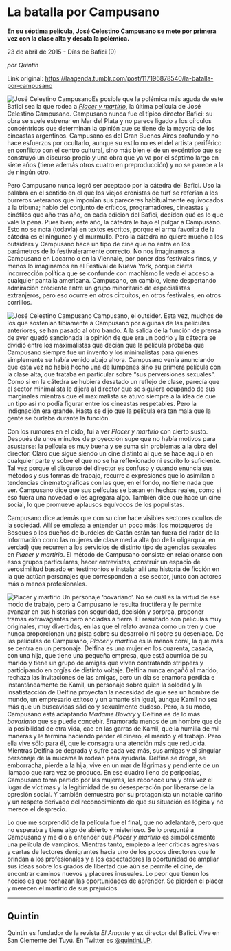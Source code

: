 # La batalla por Campusano

**En su séptima película, José Celestino Campusano se mete por primera vez con la clase alta y desata la polémica.**

23 de abril de 2015 - Días de Bafici (9)

_por Quintín_

Link original: https://laagenda.tumblr.com/post/117196878540/la-batalla-por-campusano

![José Celestino Campusano](https://64.media.tumblr.com/3ded6b21255ae3306980db5d18fa453f/tumblr_inline_pgtrox4dor1t6q87u_500.jpg)Es posible que la polémica más aguda de este Bafici sea la que rodea a *[Placer y martirio](http://festivales.buenosaires.gob.ar/2015/bafici/es/pelicula/38)*, la última película de José Celestino Campusano. Campusano nunca fue el típico director Bafici: su obra se suele estrenar en Mar del Plata y no parece ligado a los círculos concéntricos que determinan la opinión que se tiene de la mayoría de los cineastas argentinos. Campusano es del Gran Buenos Aires profundo y no hace esfuerzos por ocultarlo, aunque su estilo no es el del artista periférico en conflicto con el centro cultural, sino más bien el de un excéntrico que se construyó un discurso propio y una obra que ya va por el séptimo largo en siete años (tiene además otros cuatro en preproducción) y no se parece a la de ningún otro. 

Pero Campusano nunca logró ser aceptado por la cátedra del Bafici. Uso la palabra en el sentido en el que los viejos cronistas de turf se referían a los burreros veteranos que imponían sus pareceres habitualmente equivocados a la tribuna; hablo del conjunto de críticos, programadores, cineastas y cinéfilos que año tras año, en cada edición del Bafici, deciden qué es lo que vale la pena. Pues bien; este año, la cátedra le bajó el pulgar a Campusano. Esto no se nota (todavía) en textos escritos, porque el arma favorita de la cátedra es el ninguneo y el murmullo. Pero la cátedra no quiere mucho a los outsiders y Campusano hace un tipo de cine que no entra en los parámetros de lo festivaleramente correcto. No nos imaginamos a Campusano en Locarno o en la Viennale, por poner dos festivales finos, y menos lo imaginamos en el Festival de Nueva York, porque cierta incorrección política que se confunde con machismo le veda el acceso a cualquier pantalla americana. Campusano, en cambio, viene despertando admiración creciente entre un grupo minoritario de especialistas extranjeros, pero eso ocurre en otros circuitos, en otros festivales, en otros corrillos.

![José Celestino Campusano](https://64.media.tumblr.com/3ded6b21255ae3306980db5d18fa453f/tumblr_inline_pgtrox4dor1t6q87u_500.jpg) Campusano, el outsider. Esta vez, muchos de los que sostenían tibiamente a Campusano por algunas de las películas anteriores, se han pasado al otro bando. A la salida de la función de prensa de ayer quedó sancionada la opinión de que era un bodrio y la cátedra se dividió entre los maximalistas que decían que la película probaba que Campusano siempre fue un invento y los minimalistas para quienes simplemente se había venido abajo ahora. Campusano venía anunciando que esta vez no había hecho una de lúmpenes sino su primera película con la clase alta, que trataba en particular sobre “sus perversiones sexuales”. Como si en la cátedra se hubiera desatado un reflejo de clase, parecía que el sector minimalista le dijera al director que se siguiera ocupando de sus marginales mientras que el maximalista se atuvo siempre a la idea de que un tipo así no podía figurar entre los cineastas respetables. Pero la indignación era grande. Hasta se dijo que la película era tan mala que la gente se burlaba durante la función. 

Con los rumores en el oído, fui a ver *Placer y martirio* con cierto susto. Después de unos minutos de proyección supe que no había motivos para asustarse: la película es muy buena y se suma sin problemas a la obra del director. Claro que sigue siendo un cine distinto al que se hace aquí o en cualquier parte y sobre el que no se ha reflexionado ni escrito lo suficiente. Tal vez porque el discurso del director es confuso y cuando enuncia sus métodos y sus formas de trabajo, recurre a expresiones que lo asimilan a tendencias cinematográficas con las que, en el fondo, no tiene nada que ver. Campusano dice que sus películas se basan en hechos reales, como si eso fuera una novedad o les agregara algo. También dice que hace un cine social, lo que promueve aplausos equívocos de los populistas. 

Campusano dice además que con su cine hace visibles sectores ocultos de la sociedad. Allí se empieza a entender un poco más: los motoqueros de Bosques o los dueños de burdeles de Catán están tan fuera del radar de la información como las mujeres de clase media alta (no de la oligarquía, en verdad) que recurren a los servicios de distinto tipo de agencias sexuales en *Placer y martirio*. El método de Campusano consiste en relacionarse con esos grupos particulares, hacer entrevistas, construir un espacio de verosimilitud basado en testimonios e instalar allí una historia de ficción en la que actúan personajes que corresponden a ese sector, junto con actores más o menos profesionales. 

![Placer y martirio](https://64.media.tumblr.com/fe86bc4c65f1129fe65a9d30765497b9/tumblr_inline_pgtroyTeyT1t6q87u_500.jpg) Un personaje ‘bovariano’. No sé cuál es la virtud de ese modo de trabajo, pero a Campusano le resulta fructífera y le permite avanzar en sus historias con seguridad, decisión y sorprea, proponer tramas extravagantes pero ancladas a tierra. El resultado son películas muy originales, muy divertidas, en las que el relato avanza como un tren y que nunca proporcionan una pista sobre su desarrollo ni sobre su desenlace. De las películas de Campusano, *Placer y martirio* es la menos coral, la que más se centra en un personaje. Delfina es una mujer en los cuarenta, casada, con una hija, que tiene una pequeña empresa, que está aburrida de su marido y tiene un grupo de amigas que viven contratando strippers y participando en orgías de distinto voltaje. Delfina nunca engañó al marido, rechaza las invitaciones de las amigas, pero un día se enamora perdida e instantáneamente de Kamil, un personaje sobre quien la soledad y la insatisfacción de Delfina proyectan la necesidad de que sea un hombre de mundo, un empresario exitoso y un amante sin igual, aunque Kamil no sea más que un buscavidas sádico y sexualmente dudoso. Pero, a su modo, Campusano está adaptando *Madame Bovary* y Delfina es de lo más *bovariano* que se puede concebir. Enamorada menos de un hombre que de la posibilidad de otra vida, cae en las garras de Kamil, que la humilla de mil maneras y le termina haciendo perder el dinero, el marido y el trabajo. Pero ella vive sólo para él, que le consagra una atención más que reducida. Mientras Delfina se degrada y sufre cada vez más, sus amigas y el singular personaje de la mucama la rodean para ayudarla. Delfina se droga, se emborracha, pierde a la hija, vive en un mar de lágrimas y pendiente de un llamado que rara vez se produce. En ese cuadro lleno de peripecias, Campusano toma partido por las mujeres, les reconoce una y otra vez el lugar de víctimas y la legitimidad de su desesperación por liberarse de la opresión social. Y también demuestra por su protagonista un notable cariño y un respeto derivado del reconocimiento de que su situación es lógica y no merece el desprecio. 

Lo que me sorprendió de la película fue el final, que no adelantaré, pero que no esperaba y tiene algo de abierto y misterioso. Se lo pregunté a Campusano y me dio a entender que *Placer y martirio* es simbólicamente una película de vampiros. Mientras tanto, empiezo a leer críticas agresivas y cartas de lectores denigrantes hacia uno de los pocos directores que le brindan a los profesionales y a los espectadores la oportunidad de ampliar sus ideas sobre los grados de libertad que aún se permite el cine, de encontrar caminos nuevos y placeres inusuales. Lo peor que tienen los necios es que rechazan las oportunidades de aprender. Se pierden el placer y merecen el martirio de sus prejuicios. 



---

 Quintín
--------

 Quintín es fundador de la revista *El Amante* y ex director del Bafici. Vive en San Clemente del Tuyú. En Twitter es [@quintinLLP](https://twitter.com/quintinLLP). 

